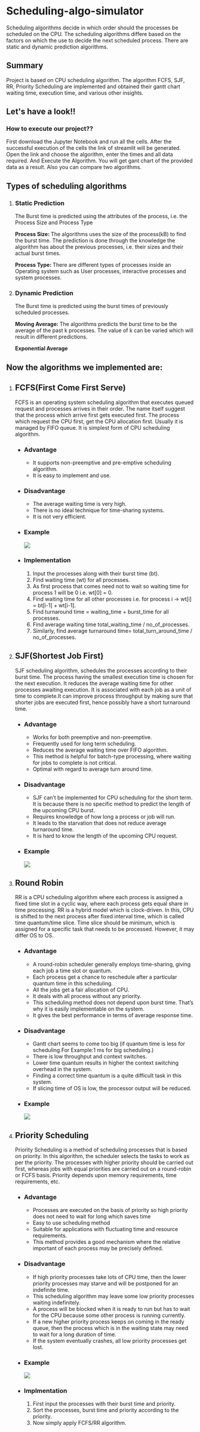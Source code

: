 <h1>Scheduling-algo-simulator</h1>

<p>
Scheduling algorithms decide in which order should the processes be scheduled on the CPU. The scheduling algorithms differe based on the factors on which the use to decide the next scheduled process. There are static and dynamic prediction algorithms. 
</p>

<h2>Summary</h2>

<p>Project is based on CPU scheduling algorithm. The algorithm FCFS, SJF, RR, Priority Scheduling are implemented and obtained their gantt chart waiting time, execution time, and various other insights.</p>

<h2>Let's have a look!!</h2>

<h3>How to execute our project??</h3>
<p>First download the Jupyter Notebook and run all the cells. After the successful execution of the cells the link of streamlit will be generated. Open the link and choose the algorithm, enter the times and all data required. And Execute the Algorithm. You will get gant chart of the provided data as a result. Also you can compare two algorithms. </p>

<h2>Types of scheduling algorithms</h2>
<ol>
    <li>
        <h3>Static Prediction</h3>
        <p>The Burst time is predicted using the attributes of the process, i.e. the Process Size and Process Type</p>
        <p><b>Process Size: </b> The algorithms uses the size of the process(kB) to find the burst time. The prediction is done through the knowledge the algorithm has about the previous processes, i.e. their sizes and their actual burst times. </p>
        <p><b>Process Type: </b> There are different types of processes inside an Operating system such as User processes, interactive processes and system processes.</p>
    </li>
    <li>
        <h3>Dynamic Prediction</h3>
        <p>The Burst time is predicted using the burst times of previously scheduled processes.</p>
        <p><b>Moving Average: </b> The algorithms predicts the burst time to be the average of the past k processes. The value of k can be varied which will result in different predictions.</p>
        <p><b>Exponential Average</b></p>
    </li>
</ol>

<h2>Now the algorithms we implemented are:</h2>

<ol>
    <li>
        <h2>FCFS(First Come First Serve)</h2>
        <p>FCFS is an operating system scheduling algorithm that executes queued request and processes arrives in their order. The name itself suggest that the process which arrive first gets executed first. The process which request the CPU first, get the CPU allocation first. Usually it is managed by FIFO queue. It is simplest form of CPU scheduling algorithm.</p>
        <ul type="square">
            <li><h3>Advantage</h3></li>
            <ul type="circle">
                <li>It supports non-preemptive and pre-emptive scheduling algorithm.</li>
                <li>It is easy to implement and use.</li>
            </ul>   
            <li><h3>Disadvantage</h3></li>
            <ul type="circle">
                <li>The average waiting time is very high.</li>
                <li>There is no ideal technique for time-sharing systems.</li>
                <li>It is not very efficient.</li>
            </ul>
            <li><h3>Example</h3></li> 
            <img src= "https://github.com/NidhayPancholi/Scheduling-algo-simulator/blob/main/FCFS.png">
            <li><h3>Implementation</h3></li>
            <ol>
                <li>Input the processes along with their burst time (bt).</li>
                <li>Find waiting time (wt) for all processes.</li>
                <li>As first process that comes need not to wait so waiting time for process 1 will be 0 i.e. wt[0] = 0.</li>
                <li>Find waiting time for all other processes i.e. for process i -> wt[i] = bt[i-1] + wt[i-1].</li>
                <li>Find turnaround time = waiting_time + burst_time for all processes.</li>
                <li>Find average waiting time total_waiting_time / no_of_processes.</li>
                <li>Similarly, find average turnaround time= total_turn_around_time / no_of_processes.</li>
            </ol>
        </ul>
    </li>
    <li>
        <h2>SJF(Shortest Job First)</h2>
        <p>SJF scheduling algorithm, schedules the processes according to their burst time. The process having the smallest execution time is chosen for the next execution. It reduces the average waiting time for other processes awaiting execution. It is associated with each job as a unit of time to complete.It can improve process throughput by making sure that shorter jobs are executed first, hence possibly have a short turnaround time.</p>
        <ul type="square">
            <li><h3>Advantage</h3></li>
            <ul type="circle">
                <li>Works for both preemptive and non-preemptive.</li>
                <li>Frequently used for long term scheduling.</li>
                <li>Reduces the average waiting time over FIFO algorithm.</li>
                <li>This method is helpful for batch-type processing, where waiting for jobs to complete is not critical.</li>
                <li>Optimal with regard to average turn around time.</li>
            </ul>
            <li><h3>Disadvantage</h3></li>
            <ul type="circle">
                <li>SJF can’t be implemented for CPU scheduling for the short term. It is because there is no specific method to predict the length of the upcoming CPU burst.</li>
                <li>Requires knowledge of how long a process or job will run.</li>
                <li>It leads to the starvation that does not reduce average turnaround time.</li>
                <li>It is hard to know the length of the upcoming CPU request.</li>
            </ul>
            <li><h3>Example</h3></li>
            <img src="https://github.com/NidhayPancholi/Scheduling-algo-simulator/blob/main/SJF.jpg">
        </ul>
    </li>
    <li>
        <h2>Round Robin</h2>
        <p>RR is a CPU scheduling algorithm where each process is assigned a fixed time slot in a cyclic way, where each process gets equal share in time processing. RR is a hybrid model which is clock-driven. In this, CPU is shifted to the next process after fixed interval time, which is called time quantum/time slice. Time slice should be minimum, which is assigned for a specific task that needs to be processed. However, it may differ OS to OS.</p>
        <ul type="square">
            <li><h3>Advantage</h3></li>
            <ul type="circle">
                <li>A round-robin scheduler generally employs time-sharing, giving each job a time slot or quantum.</li>
                <li>Each process get a chance to reschedule after a particular quantum time in this scheduling.</li>
                <li>All the jobs get a fair allocation of CPU.</li>
                <li>It deals with all process without any priority.</li>
                <li>This scheduling method does not depend upon burst time. That’s why it is easily implementable on the system.</li>
                <li>It gives the best performance in terms of average response time.</li>
            </ul>
            <li><h3>Disadvantage</h3></li>
            <ul type="circle">
                <li>Gantt chart seems to come too big (if quantum time is less for scheduling.For Example:1 ms for big scheduling.)</li>
                <li>There is low throughput and context switches.</li>
                <li>Lower time quantum results in higher the context switching overhead in the system.</li>
                <li>Finding a correct time quantum is a quite difficult task in this system.</li>
                <li>If slicing time of OS is low, the processor output will be reduced.</li>
            </ul>
            <li><h3>Example</h3></li>
            <img src="https://github.com/NidhayPancholi/Scheduling-algo-simulator/blob/main/round-robin-1.jpg">
            </ul>    
    </li>
    <li>
        <h2>Priority Scheduling</h2>
        <p>Priority Scheduling is a method of scheduling processes that is based on priority. In this algorithm, the scheduler selects the tasks to work as per the priority. The processes with higher priority should be carried out first, whereas jobs with equal priorities are carried out on a round-robin or FCFS basis. Priority depends upon memory requirements, time requirements, etc.</p>
         <ul type="square">
            <li><h3>Advantage</h3></li>
            <ul type="circle">
                <li>Processes are executed on the basis of priority so high priority does not need to wait for long which saves time</li>
                <li>Easy to use scheduling method</li>
                <li>Suitable for applications with fluctuating time and resource requirements.</li>
                <li>This method provides a good mechanism where the relative important of each process may be precisely defined.</li>
            </ul>
            <li><h3>Disadvantage</h3></li>
            <ul type="circle">
                <li>If high priority processes take lots of CPU time, then the lower priority processes may starve and will be postponed for an indefinite time.</li>
                <li>This scheduling algorithm may leave some low priority processes waiting indefinitely.</li>
                <li>A process will be blocked when it is ready to run but has to wait for the CPU because some other process is running currently.</li>
                <li>If a new higher priority process keeps on coming in the ready queue, then the process which is in the waiting state may need to wait for a long duration of time.</li>
                <li>If the system eventually crashes, all low priority processes get lost.</li>
            </ul>
            <li><h3>Example</h3></li>
             <img src="https://github.com/NidhayPancholi/Scheduling-algo-simulator/blob/main/PRIORITYsCHEDULING.jpg">
            <li><h3>Implmentation</h3></li>
             <ol>
                 <li>First input the processes with their burst time and priority.</li>
                 <li>Sort the processes, burst time and priority according to the priority.</li>
                 <li>Now simply apply FCFS/RR algorithm.</li>
             </ol>
        </ul>    
    </li>
    
</ol>

